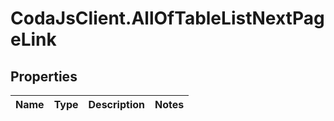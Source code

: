 # CodaJsClient.AllOfTableListNextPageLink

## Properties
Name | Type | Description | Notes
------------ | ------------- | ------------- | -------------
